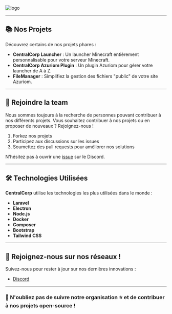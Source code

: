 ![logo](https://centralcorp.github.io/logo.png)

---

## 📚 Nos Projets

Découvrez certains de nos projets phares :

- **CentralCorp Launcher** : Un launcher Minecraft entièrement personnalisable pour votre serveur Minecraft.
- **CentralCorp Azuriom Plugin** : Un plugin Azuriom pour gérer votre launcher de A à Z.
- **FileManager** : Simplifiez la gestion des fichiers "public" de votre site Azuriom.

---

## 🤝 Rejoindre la team

Nous sommes toujours à la recherche de personnes pouvant contribuer à nos différents projets. Vous souhaitez contribuer à nos projets ou en proposer de nouveaux ? Rejoignez-nous !

1. Forkez nos projets
2. Participez aux discussions sur les issues
3. Soumettez des pull requests pour améliorer nos solutions

N'hésitez pas à ouvrir une [issue](https://discord.gg/VCmNXHvf77) sur le Discord.

---

## 🛠️ Technologies Utilisées

**CentralCorp** utilise les technologies les plus utilisées dans le monde  :

- **Laravel**
- **Electron**
- **Node.js**
- **Docker**
- **Composer**
- **Bootstrap**
-  **Tailwind CSS**

---

## 🌟 Rejoignez-nous sur nos réseaux !

Suivez-nous pour rester à jour sur nos dernières innovations :

- [Discord](https://discord.gg/VCmNXHvf77)

---

### 🌟 N'oubliez pas de suivre notre organisation ⭐ et de contribuer à nos projets open-source !
